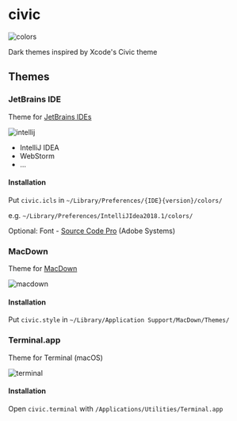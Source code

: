 # civic

![colors](https://github.com/divadretlaw/civic/raw/master/colors/colors.png)

Dark themes inspired by Xcode's Civic theme

## Themes

### JetBrains IDE 

Theme for [JetBrains IDEs](http://jetbrains.com)

![intellij](https://cloud.githubusercontent.com/assets/6899256/25715475/e73d5f98-30fb-11e7-859f-d5135519c90f.png)

* IntelliJ IDEA
* WebStorm
* ...

#### Installation

Put `civic.icls` in `~/Library/Preferences/{IDE}{version}/colors/`

e.g. `~/Library/Preferences/IntelliJIdea2018.1/colors/`

Optional: Font - [Source Code Pro](https://adobe-fonts.github.io/source-code-pro/) (Adobe Systems)

### MacDown

Theme for [MacDown](http://macdown.uranusjr.com)

![macdown](https://user-images.githubusercontent.com/6899256/39149495-83fd7a98-473f-11e8-9233-deeb627b91db.png)

#### Installation

Put `civic.style` in `~/Library/Application Support/MacDown/Themes/`

### Terminal.app

Theme for Terminal (macOS)

![terminal](https://user-images.githubusercontent.com/6899256/39149709-528cdd36-4740-11e8-9632-e5c3e31eaae1.png)

#### Installation

Open `civic.terminal` with `/Applications/Utilities/Terminal.app`